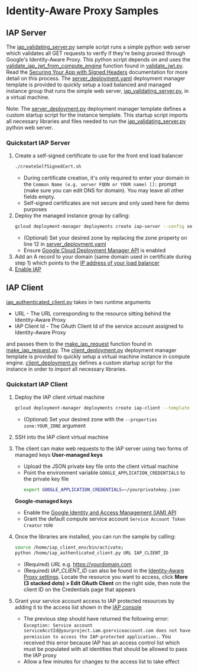 # Identity-Aware Proxy Samples

## IAP Server

The [iap_validating_server.py](iap_validating_server.py) sample script runs a simple python web server which validates all GET requests to verify if they're being proxied through Google's Identity-Aware Proxy. This python script depends on and uses the [validate_iap_jwt_from_compute_engine](https://github.com/GoogleCloudPlatform/python-docs-samples/blob/3f5de8c8857784e90935379b63c352c0a5f7f8da/iap/validate_jwt.py#L49) function found in [validate_jwt.py](https://github.com/GoogleCloudPlatform/python-docs-samples/blob/master/iap/validate_jwt.py). Read the [Securing Your App with Signed Headers](https://cloud.google.com/iap/docs/signed-headers-howto) documentation for more detail on this process.
The [server_deployment.yaml](server_deployment.yaml) deployment manager template is provided to quickly setup a load balanced and managed instance group that runs the simple web server, [iap_validating_server.py](iap_validating_server.py), in a virtual machine. 

Note: The [server_deployment.py](server_deployment.py) deployment manager template defines a custom startup script for the instance template. This startup script imports all necessary libraries and files needed to run the [iap_validating_server.py](iap_validating_server.py) python web server.

### Quickstart IAP Server
1. Create a self-signed certificate to use for the front end load balancer
    ```bash
    ./createSelfSignedCert.sh
    ```
    * During certificate creation, it's only required to enter your domain in
      the `Common Name (e.g. server FQDN or YOUR name) []:` prompt (make sure you can edit DNS for domain).
      You may leave all other fields empty.
    * Self-signed certificates are not secure and only used here for demo purposes
1. Deploy the managed instance group by calling:
    ```bash
    gcloud deployment-manager deployments create iap-server --config server_deployment.yaml
    ```
    * (Optional) Set your desired zone by replacing the zone property on line 12 in [server_deployment.yaml](server_deployment.yaml)
    * Ensure [Google Cloud Deployment Manager API](https://console.developers.google.com/apis/api/deploymentmanager.googleapis.com/overview) is enabled
1. Add an A record to your domain (same domain used in certificate during step 1) which points to the [IP address of your 
   load balancer](https://console.cloud.google.com/net-services/loadbalancing/advanced/globalForwardingRules/details/iap-global-forwarding-rule) 
1. [Enable IAP](https://cloud.google.com/iap/docs/enabling-gce-howto#enabling_short_product_name)

## IAP Client

[iap_authenticated_client.py](iap_authenticated_client.py) takes in two runtime arguments

* URL - The URL corresponding to the resource sitting behind the Identity-Aware Proxy
* IAP Client Id - The OAuth Client Id of the service account assigned to Identity-Aware Proxy

and passes them to the [make_iap_request](https://github.com/GoogleCloudPlatform/python-docs-samples/blob/3f5de8c8857784e90935379b63c352c0a5f7f8da/iap/make_iap_request.py#L33) function found in [make_iap_request.py](https://github.com/GoogleCloudPlatform/python-docs-samples/blob/master/iap/make_iap_request.py).
The [client_deployment.py](clieint_deployment.py) deployment manager template is provided to quickly setup a virtual machine instance in compute engine. [client_deployment.py](clieint_deployment.py) defines a custom startup script for the instance in order to import all necessary libraries.

### Quickstart IAP Client
1. Deploy the IAP client virtual machine
    ```bash
    gcloud deployment-manager deployments create iap-client --template client_deployment.py --properties zone:us-east4-a #ZONE IS YOUR CHOICE
    ```
    * (Optional) Set your desired zone with the ```--properties zone:YOUR_ZONE``` argument 
1. SSH into the IAP client virtual machine
1. The client can make web requests to the IAP server using two forms of managed keys
   **User-managed keys**
   * Upload the JSON private key file onto the client virtual machine
   * Point the environment variable `GOOGLE_APPLICATION_CREDENTIALS` to the private key file
     ```bash
     export GOOGLE_APPLICATION_CREDENTIALS=~/yourprivatekey.json
     ```
   **Google-managed keys**
   * Enable the [Google Identity and Access Management (IAM) API](https://console.developers.google.com/apis/library/iam.googleapis.com)
   * Grant the default compute service account ```Service Account Token Creator``` role
1. Once the libraries are installed, you can run the sample by calling:
    ```bash
    source /home/iap_client_env/bin/activate;
    python /home/iap_authenticated_client.py URL IAP_CLIENT_ID
    ```
    * (Required) *URL* e.g. https://yourdomain.com
    * (Required) *IAP_CLIENT_ID* can also be found in the [Identity-Aware Proxy settings](https://console.cloud.google.com/iam-admin/iap/project). Locate the resource you want to access, click **More (3 stacked dots) > Edit OAuth Client** on the right side, then note the client ID on the Credentials page that appears

1. Grant your service account access to IAP protected resources by adding it to the access list shown in the [IAP console](https://console.cloud.google.com/iam-admin/iap/project)
    * The previous step should have returned the following error:
      ```Exception: Service account serviceAcctId@yourproject.iam.gserviceaccount.com does not have permission to access the IAP-protected application.```. You received this error because IAP has an access control list which must be populated with all identities that should be allowed to pass the IAP proxy
    * Allow a few minutes for changes to the access list to take effect
